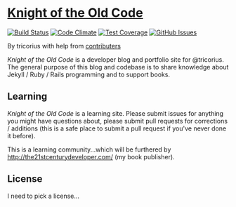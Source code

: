 # [Knight of the Old Code](http://knightoftheoldcode.com/)

[![Build Status](https://img.shields.io/travis/knightoftheoldcode/knightoftheoldcode.github.io/master.svg)](https://travis-ci.org/knightoftheoldcode/knightoftheoldcode.github.io)
[![Code Climate](https://img.shields.io/codeclimate/github/knightoftheoldcode/knightoftheoldcode.github.io.svg)](https://codeclimate.com/github/knightoftheoldcode/knightoftheoldcode.github.io)
[![Test Coverage](https://codeclimate.com/github/knightoftheoldcode/knightoftheoldcode.github.io/badges/coverage.svg)](https://codeclimate.com/github/knightoftheoldcode/knightoftheoldcode.github.io/coverage)
[![GitHub Issues](https://img.shields.io/github/issues/knightoftheoldcode/knightoftheoldcode.github.io.svg)](https://github.com/knightoftheoldcode/knightoftheoldcode.github.io)

By tricorius with help from [contributers](https://github.com/knightoftheoldcode/knightoftheoldcode.github.io/graphs/contributors)

*Knight of the Old Code* is a developer blog and portfolio site for @tricorius. The general purpose of this blog and codebase is to share knowledge about Jekyll / Ruby / Rails programming and to support books.

## Learning

*Knight of the Old Code* is a learning site. Please submit issues for anything you might have questions about, please submit pull requests for corrections / additions (this is a safe place to submit a pull request if you've never done it before).

This is a learning community...which will be furthered by http://the21stcenturydeveloper.com/ (my book publisher).

## License

I need to pick a license...
